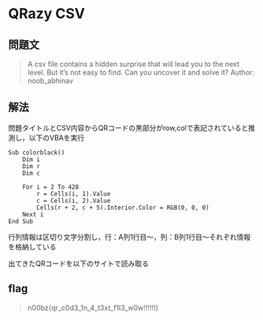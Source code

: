 # QRazy CSV

## 問題文
> A csv file contains a hidden surprise that will lead you to the next level. But it’s not easy to find. Can you uncover it and solve it? Author: noob_abhinav

## 解法
問題タイトルとCSV内容からQRコードの黒部分がrow,colで表記されていると推測し，以下のVBAを実行
```
Sub colorblack()
    Dim i
    Dim r
    Dim c
    
    For i = 2 To 428
        r = Cells(i, 1).Value
        c = Cells(i, 2).Value
        Cells(r + 2, c + 5).Interior.Color = RGB(0, 0, 0)
    Next i
End Sub
```
行列情報は区切り文字分割し，行：A列1行目～，列：B列1行目～それぞれ情報を格納している

出てきたQRコードを以下のサイトで読み取る

## flag
> n00bz{qr_c0d3_1n_4_t3xt_f1l3_w0w!!!!!!}